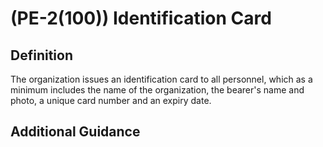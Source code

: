 
# (PE-2(100)) Identification Card

## Definition

The organization issues an identification card to all personnel, which as a minimum includes the name of the organization, the bearer's name and photo, a unique card number and an expiry date.

## Additional Guidance


